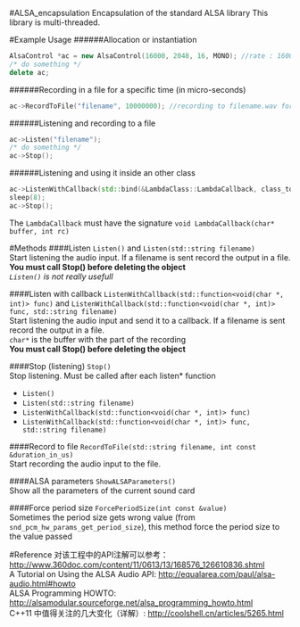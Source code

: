 #ALSA_encapsulation
Encapsulation of the standard ALSA library
This library is multi-threaded.

#Example Usage
######Allocation or instantiation
```cpp
AlsaControl *ac = new AlsaControl(16000, 2048, 16, MONO); //rate : 16000, frames: 2048, bits: 16
/* do something */
delete ac;
```

######Recording in a file for a specific time (in micro-seconds)
```cpp
ac->RecordToFile("filename", 10000000); //recording to filename.wav for 10 seconds
```

######Listening and recording to a file
```cpp
ac->Listen("filename");
/* do something */
ac->Stop();
```

######Listening and using it inside an other class
```cpp
ac->ListenWithCallback(std::bind(&LambdaClass::LambdaCallback, class_to_call, std::placeholders::_1, std::placeholders::_2), "filename");
sleep(8);
ac->Stop();
```

The `LambdaCallback` must have the signature `void LambdaCallback(char* buffer, int rc)`

#Methods
####Listen
`Listen()` and `Listen(std::string filename)`<br>
Start listening the audio input. If a filename is sent record the output in a file.<br>
**You must call Stop() before deleting the object**<br>
*`Listen()` is not really usefull*<br>

####Listen with callback
`ListenWithCallback(std::function<void(char *, int)> func)` and `ListenWithCallback(std::function<void(char *, int)> func, std::string filename)`<br>
Start listening the audio input and send it to a callback. If a filename is sent record the output in a file.<br>
`char*` is the buffer with the part of the recording<br>
**You must call Stop() before deleting the object**<br>

####Stop (listening)
`Stop()`<br>
Stop listening. Must be called after each listen* function
- `Listen()`
- `Listen(std::string filename)`
- `ListenWithCallback(std::function<void(char *, int)> func)`
- `ListenWithCallback(std::function<void(char *, int)> func, std::string filename)`

####Record to file
`RecordToFile(std::string filename, int const &duration_in_us)`<br>
Start recording the audio input to the file.

####ALSA parameters
`ShowALSAParameters()`<br>
Show all the parameters of the current sound card

####Force period size
`ForcePeriodSize(int const &value)`<br>
Sometimes the period size gets wrong value (from `snd_pcm_hw_params_get_period_size`), this method force the period size to the value passed

#Reference
对该工程中的API注解可以参考：http://www.360doc.com/content/11/0613/13/168576_126610836.shtml <br/>
A Tutorial on Using the ALSA Audio API: http://equalarea.com/paul/alsa-audio.html#howto <br/>
ALSA Programming HOWTO: http://alsamodular.sourceforge.net/alsa_programming_howto.html <br/>
C++11 中值得关注的几大变化（详解）: http://coolshell.cn/articles/5265.html <br/>
